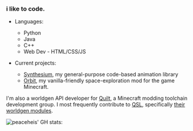 ### i like to code. 

- Languages: 
  - Python 
  - Java
  - C++
  - Web Dev - HTML/CSS/JS

- Current projects:
  - [Synthesium](https://github.com/peaceheis/synthesium), my general-purpose code-based animation library
  - [Orbit](https::github.com/the-bennett-group/orbit), my vanilla-friendly space-exploration mod for the game Minecraft.

I'm also a worldgen API developer for [Quilt](https://github.com/QuiltMC), a Minecraft modding toolchain development group. I most frequently contribute to [QSL](https://github.com/QuiltMC/quilt-standard-libraries), specifically [their worldgen modules](https://github.com/QuiltMC/quilt-standard-libraries/tree/1.19/library/worldgen).  
  
  
![peaceheis' GH stats:](https://github-readme-stats.vercel.app/api?username=peaceheis&show_icons=true&theme=dracula?count_private=true)

